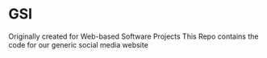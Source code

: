 # GSI
Originally created for Web-based Software Projects
This Repo contains the code for our generic social media website
